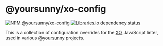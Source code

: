 # @yoursunny/xo-config

[![NPM @yoursunny/xo-config](https://img.shields.io/npm/v/@yoursunny/xo-config?style=flat)](https://www.npmjs.com/package/@yoursunny/xo-config) [![Libraries.io dependency status](https://img.shields.io/librariesio/release/npm/@yoursunny/xo-config)](https://libraries.io/npm/@yoursunny%2Fxo-config)

This is a collection of configuration overrides for the [XO](https://www.npmjs.com/package/xo) JavaScript linter, used in various [@yoursunny](https://github.com/yoursunny) projects.
